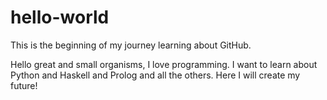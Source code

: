 # hello-world
This is the beginning of my journey learning about GitHub.


Hello great and small organisms, I love programming. I want to learn about Python and Haskell and Prolog and all the others. 
Here I will create my future!
